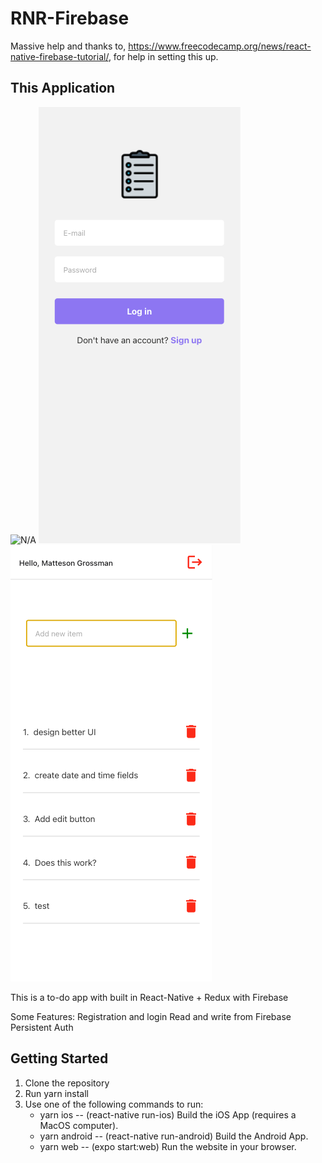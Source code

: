 # RNR-Firebase

Massive help and thanks to, https://www.freecodecamp.org/news/react-native-firebase-tutorial/, for help in setting this up.

## This Application

![N/A](To-Do-Registration.png "Registration Screen")
![N/A](To-Do-Login.png "Login Screen")
![N/A](To-Do-Home.png "Home Screen")

This is a to-do app with built in React-Native + Redux with Firebase

Some Features:
Registration and login
Read and write from Firebase
Persistent Auth

## Getting Started

1. Clone the repository
2. Run yarn install
3. Use one of the following commands to run:
   - yarn ios -- (react-native run-ios) Build the iOS App (requires a MacOS computer).
   - yarn android -- (react-native run-android) Build the Android App.
   - yarn web -- (expo start:web) Run the website in your browser.
